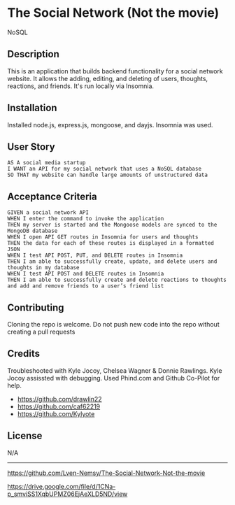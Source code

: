 # The Social Network (Not the movie)
NoSQL



## Description
This is an application that builds backend functionality for a social network website. It allows the adding, editing, and deleting of users, thoughts, reactions, and friends. It's run locally via Insomnia. 

## Installation
Installed node.js, express.js, mongoose, and dayjs. Insomnia was used.


## User Story

```
AS A social media startup
I WANT an API for my social network that uses a NoSQL database
SO THAT my website can handle large amounts of unstructured data
```

## Acceptance Criteria

```
GIVEN a social network API
WHEN I enter the command to invoke the application
THEN my server is started and the Mongoose models are synced to the MongoDB database
WHEN I open API GET routes in Insomnia for users and thoughts
THEN the data for each of these routes is displayed in a formatted JSON
WHEN I test API POST, PUT, and DELETE routes in Insomnia
THEN I am able to successfully create, update, and delete users and thoughts in my database
WHEN I test API POST and DELETE routes in Insomnia
THEN I am able to successfully create and delete reactions to thoughts and add and remove friends to a user’s friend list
```

## Contributing
Cloning the repo is welcome. Do not push new code into the repo without creating a pull requests


## Credits

Troubleshooted with Kyle Jocoy, Chelsea Wagner & Donnie Rawlings.
Kyle Jocoy assissted with debugging.
Used Phind.com and Github Co-Pilot for help.
- https://github.com/drawlin22
- https://github.com/caf62219
- https://github.com/Kylyote


## License
N/A

---

https://github.com/Lven-Nemsy/The-Social-Network-Not-the-movie

https://drive.google.com/file/d/1CNa-p_smviSS1XqbUPMZ06EjAeXLD5ND/view